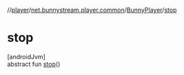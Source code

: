//[player](../../../index.md)/[net.bunnystream.player.common](../index.md)/[BunnyPlayer](index.md)/[stop](stop.md)

# stop

[androidJvm]\
abstract fun [stop](stop.md)()
